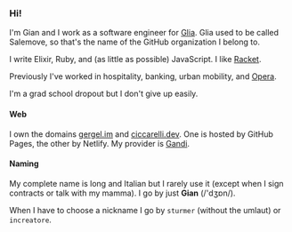 ### Hi!

I'm Gian and I work as a software engineer for [Glia](https://www.glia.com/). Glia used to be called Salemove, so that's the name of the GitHub organization I belong to.

I write Elixir, Ruby, and (as little as possible) JavaScript. I like [Racket](https://racket-lang.org/).

Previously I've worked in hospitality, banking, urban mobility, and [Opera](https://www.opera.com/).

I'm a grad school dropout but I don't give up easily.

#### Web

I own the domains [gergel.im](https://www.gergel.im) and [ciccarelli.dev](https://ciccarelli.dev). One is hosted by GitHub Pages, the other by Netlify. My provider is [Gandi](https://gandi.net).

#### Naming

My complete name is long and Italian but I rarely use it (except when I sign contracts or talk with my mamma). I go by just **Gian** (/'dʒɒn/).

When I have to choose a nickname I go by `sturmer` (without the umlaut) or `increatore`.

<!--
**sturmer/sturmer** is a ✨ _special_ ✨ repository because its `README.md` (this file) appears on your GitHub profile.

Here are some ideas to get you started:

- 🔭 I’m currently working on ...
- 🌱 I’m currently learning ...
- 👯 I’m looking to collaborate on ...
- 🤔 I’m looking for help with ...
- 💬 Ask me about ...
- 📫 How to reach me: ...
- 😄 Pronouns: ...
- ⚡ Fun fact: ...
-->


